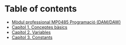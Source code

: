 # Table of contents

* [Mòdul professional MP0485 Programació (DAM/DAW)](book/intro.md)
* [Capítol 1. Conceptes bàsics](book/chapter1.md)
* [Capítol 2. Variables](book/chapter2.md)
* [Capítol 3. Constants](book/chapter3.md)